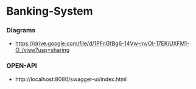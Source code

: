 # Banking-System

### Diagrams
* https://drive.google.com/file/d/1PFnGfBg6-14Vw-mvOI-17EKiUXFM1-O_/view?usp=sharing

### OPEN-API
* http://localhost:8080/swagger-ui/index.html